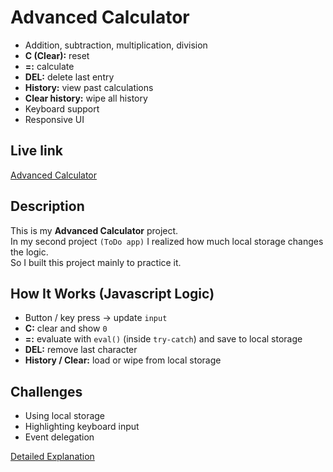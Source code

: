 # Advanced Calculator

-   Addition, subtraction, multiplication, division
-   **C (Clear):** reset
-   **=:** calculate
-   **DEL:** delete last entry
-   **History:** view past calculations
-   **Clear history:** wipe all history
-   Keyboard support
-   Responsive UI

## Live link

[Advanced Calculator](https://aniket23padalkar.github.io/Calculator/Advanced/)

## Description

This is my **Advanced Calculator** project.  
In my second project `(ToDo app)` I realized how much local storage changes the logic.  
So I built this project mainly to practice it.

## How It Works (Javascript Logic)

-   Button / key press → update `input`
-   **C:** clear and show `0`
-   **=:** evaluate with `eval()` (inside `try-catch`) and save to local storage
-   **DEL:** remove last character
-   **History / Clear:** load or wipe from local storage

## Challenges

-   Using local storage
-   Highlighting keyboard input
-   Event delegation

[Detailed Explanation](./EXPLAIN.md)
